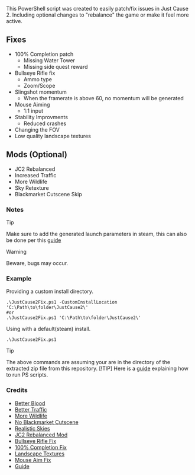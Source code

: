 This PowerShell script was created to easily patch/fix issues in Just Cause 2. Including optional changes to "rebalance" the game or make it feel more active.

## Fixes

- 100% Completion patch
  - Missing Water Tower
  - Missing side quest reward
- Bullseye Rifle fix
  - Ammo type
  - Zoom/Scope
- Slingshot momentum
  - When the framerate is above 60, no momentum will be generated
- Mouse Aiming
  - 1:1 input
- Stability Improvments
  - Reduced crashes
- Changing the FOV
- Low quality landscape textures

## Mods (Optional)

- JC2 Rebalanced
- Increased Traffic
- More Wildlife
- Sky Retexture
- Blackmarket Cutscene Skip

### Notes

> [!TIP]
> Make sure to add the generated launch parameters in steam, this can also be done per this [guide](https://www.digitalcitizen.life/shortcut-arguments-parameters-windows/)

> [!WARNING]
> Beware, bugs may occur.

### Example

Providing a custom install directory.

```pwsh
.\JustCause2Fix.ps1 -CustomInstallLocation 'C:\Path\to\folder\JustCause2\'
#or
.\JustCause2Fix.ps1 'C:\Path\to\folder\JustCause2\'
```

Using with a default(steam) install.

```pwsh
.\JustCause2Fix.ps1
```

> [!TIP]
> The above commands are assuming your are in the directory of the extracted zip file from this repository.
> [!TIP]
> Here is a [guide](https://superuser.com/a/106363) explaining how to run PS scripts.

### Credits

- [Better Blood](https://videogamemods.com/justcause2/mods/better-blood-mod/)
- [Better Traffic](https://videogamemods.com/justcause2/mods/traffic-control/)
- [More Wildlife](https://videogamemods.com/justcause2/mods/improved-creatures-1-2/)
- [No Blackmarket Cutscene](https://videogamemods.com/justcause2/mods/no-blackmarket-cutscenes-v2/)
- [Realistic Skies](https://videogamemods.com/justcause2/mods/realistic-sky-and-cloud-v-1/)
- [JC2 Rebalanced Mod](https://videogamemods.com/justcause2/mods/jc2-rebalanced-v1-02/)
- [Bullseye Rifle Fix](https://videogamemods.com/justcause2/mods/bullseye-rifle-fix/)
- [100% Completion Fix](https://videogamemods.com/justcause2/mods/100-percent-completion/)
- [Landscape Textures](https://videogamemods.com/justcause2/mods/sharper-landscape-textures/)
- [Mouse Aim Fix](https://videogamemods.com/justcause2/mods/mouse-aiming-fix-negative-acceleration/)
- [Guide](https://www.pcgamingwiki.com/wiki/Just_Cause_2)
